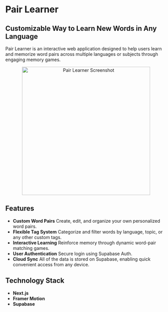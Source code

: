 # Pair Learner

## Customizable Way to Learn New Words in Any Language

Pair Learner is an interactive web application designed to help users learn and memorize word pairs across multiple languages or subjects through engaging memory games.

<p align="center">
  <img src="./images/homepage_dark.png" alt="Pair Learner Screenshot" width="400">
</p>

## Features

- **Custom Word Pairs**
  Create, edit, and organize your own personalized word pairs.
- **Flexible Tag System**
  Categorize and filter words by language, topic, or any other custom tags.
- **Interactive Learning**
  Reinforce memory through dynamic word-pair matching games.
- **User Authentication**
  Secure login using Supabase Auth.
- **Cloud Sync**
  All of the data is stored on Supabase, enabling quick convenient access from any device.

## Technology Stack

- **Next.js**
- **Framer Motion**
- **Supabase**
